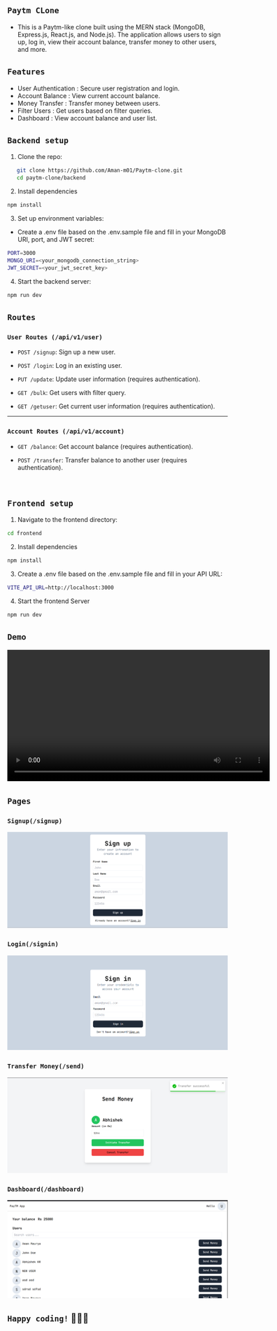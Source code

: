 ## `Paytm CLone`
- This is a Paytm-like clone built using the MERN stack (MongoDB, Express.js, React.js, and Node.js). The application allows users to sign up, log in, view their account balance, transfer money to other users, and more.

## `Features` 
- User Authentication : Secure user registration and login.
- Account Balance : View current account balance.
- Money Transfer : Transfer money between users.
- Filter Users : Get users based on filter queries.
- Dashboard : View account balance and user list.

## `Backend setup` 
1. Clone the repo: 
```bash 
   git clone https://github.com/Aman-m01/Paytm-clone.git
   cd paytm-clone/backend
```
2. Install dependencies 
```bash 
npm install 
```
3. Set up environment variables: 
- Create a .env file based on the .env.sample file and fill in your MongoDB URI, port, and JWT secret:
```bash
PORT=3000
MONGO_URI=<your_mongodb_connection_string>
JWT_SECRET=<your_jwt_secret_key>
```
4. Start the backend server:
```bash 
npm run dev
```
## `Routes`
### `User Routes (/api/v1/user)`
-  `POST /signup`: 
Sign up a new user.

-  `POST /login`:
Log in an existing user.

-  `PUT /update`:
Update user information (requires authentication).

-  `GET /bulk`:
Get users with filter query.

-  `GET /getuser`:
Get current user information (requires authentication).

---

### `Account Routes (/api/v1/account)`

- `GET /balance`:
Get account balance (requires authentication).

- `POST /transfer`:
Transfer balance to another user (requires authentication).

<br/>

## `Frontend setup` 
1. Navigate to the frontend directory:
```bash 
cd frontend
```
2. Install dependencies 
```bash 
npm install
```
3. Create a .env file based on the .env.sample file and fill in your API URL:
```bash
VITE_API_URL=http://localhost:3000
```
4. Start the frontend Server 
```bash 
npm run dev 
```
## `Demo`

<video width="600" controls>
  <source src="./frontend/src/Assets/new.mp4" type="video/mp4">
  Your browser does not support the video tag.
</video>




## `Pages`
### `Signup(/signup)`
![](./frontend/src/Assets/signup.png)

### `Login(/signin)`
![](./frontend/src/Assets/login.png)

### `Transfer Money(/send)`
![](./frontend/src/Assets/sendmoney.png)

### `Dashboard(/dashboard)`
![](./frontend/src/Assets/Dashboard.png)

## `Happy coding!` 🎉🎉🎉  
